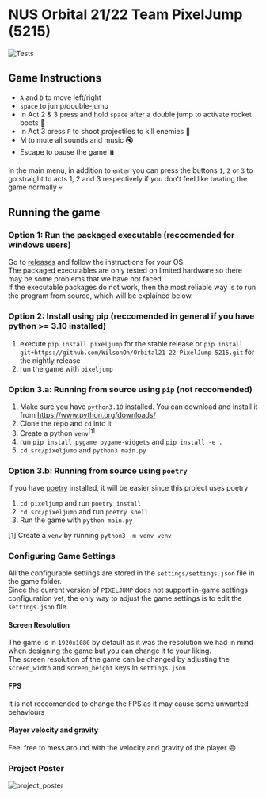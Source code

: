 # NUS Orbital 21/22 Team PixelJump (5215)

![Tests](https://github.com/WilsonOh/Orbital21-22-PixelJump-5215/actions/workflows/tests.yml/badge.svg)

## Game Instructions
- `A` and `D` to move left/right
- `space` to jump/double-jump
- In Act 2 & 3 press and hold `space` after a double jump to activate rocket boots 🚀
- In Act 3 press `P` to shoot projectiles to kill enemies 🔫  
- M to mute all sounds and music 🔇
- Escape to pause the game ⏸️

In the main menu, in addition to `enter` you can press the buttons `1`, `2` or `3` to go straight to acts 1, 2 and 3 respectively if you don't feel like beating the game normally 💀

## Running the game
### Option 1: Run the packaged executable (reccomended for windows users)
Go to [releases](https://github.com/WilsonOh/Orbital21-22-PixelJump-5215/releases/tag/v0.5.0) and follow the instructions for your OS.<br>
The packaged executables are only tested on limited hardware so there may be some problems that we have not faced.<br>
If the executable packages do not work, then the most reliable way is to run the program from source, which will be explained below.

### Option 2: Install using pip (reccomended in general if you have python >= 3.10 installed)
1. execute `pip install pixeljump` for the stable release or `pip install git+https://github.com/WilsonOh/Orbital21-22-PixelJump-5215.git` for the nightly release
2. run the game with `pixeljump`

### Option 3.a: Running from source using `pip` (not reccomended)
1. Make sure you have `python3.10` installed. You can download and install it from https://www.python.org/downloads/
2. Clone the repo and `cd` into it
3. Create a python `venv`<sup>[1]</sup>
4. run `pip install pygame pygame-widgets` and `pip install -e .`
5. `cd src/pixeljump` and `python3 main.py`

### Option 3.b: Running from source using `poetry`
If you have [poetry](https://python-poetry.org/) installed, it will be easier since this project uses poetry
1. `cd pixeljump` and run `poetry install`
2. `cd src/pixeljump` and run `poetry shell`
3. Run the game with `python main.py`

[1] Create a `venv` by running `python3 -m venv venv`

### Configuring Game Settings
All the configurable settings are stored in the `settings/settings.json` file in the game folder.<br>
Since the current version of `PIXELJUMP` does not support in-game settings configuration yet, the only way to adjust the game settings is to edit the `settings.json` file.
#### Screen Resolution
The game is in `1920x1080` by default as it was the resolution we had in mind when designing the game but you can change it to your liking.<br>
The screen resolution of the game can be changed by adjusting the `screen_width` and `screen_height` keys in `settings.json`
#### FPS
It is not reccomended to change the FPS as it may cause some unwanted behaviours
#### Player velocity and gravity
Feel free to mess around with the velocity and gravity of the player :smile:


### Project Poster
![project_poster](https://drive.google.com/uc?export=view&id=1IXPpNm3-gM2gn9Cc_cCF63Dolu9mMFPT)
